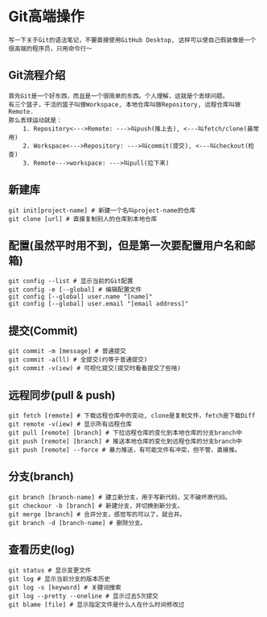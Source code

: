 # Git高端操作
    写一下关于Git的语法笔记，不要直接使用GitHub Desktop, 这样可以使自己假装像是一个 很高端的程序员，只用命令行～

## Git流程介绍
    首先Git是一个好东西，而且是一个很简单的东西。个人理解，这就是个丢球问题。
    有三个篮子，干活的篮子叫做Workspace, 本地仓库叫做Repository, 远程仓库叫做Remote. 
    那么丢球运动就是：
        1. Repository<--->Remote: --->叫push(推上去), <---叫fetch/clone(最常用)
        2. Workspace<--->Repository: --->叫commit(提交), <---叫checkout(检查)
        3. Remote--->workspace: --->叫pull(拉下来)

## 新建库
    git init[project-name] # 新建一个名叫project-name的仓库
    git clone [url] # 直接复制别人的仓库到本地仓库

## 配置(虽然平时用不到，但是第一次要配置用户名和邮箱)
    git config --list # 显示当前的Git配置
    git config -e [--global] # 编辑配置文件
    git config [--global] user.name "[name]"
    git config [--global] user.email "[email address]"

## 提交(Commit)
    git commit -m [message] # 普通提交
    git commit -a(ll) # 全提交(约等于普通提交)
    git commit -v(iew) # 可视化提交(提交时看看提交了些啥)

## 远程同步(pull & push)
    git fetch [remote] # 下载远程仓库中的变动, clone是复制文件，fetch是下载Diff
    git remote -v(iew) # 显示所有远程仓库
    git pull [remote] [branch] # 下拉远程仓库的变化到本地仓库的分支branch中
    git push [remote] [branch] # 推送本地仓库的变化到远程仓库的分支branch中
    git push [remote] --force # 暴力推送，有可能文件有冲突，但不管，直接推。

## 分支(branch)
    git branch [branch-name] # 建立新分支，用于写新代码，又不破坏原代码。
    git checkour -b [branch] # 新建分支，并切换到新分支。
    git merge [branch] # 合并分支，感觉写的可以了，就合并。
    git branch -d [branch-name] # 删除分支。

## 查看历史(log)
    git status # 显示变更文件
    git log # 显示当前分支的版本历史
    git log -s [keyword] # 关键词搜索
    git log --pretty --oneline # 显示过去5次提交
    git blame [file] # 显示指定文件是什么人在什么时间修改过
    